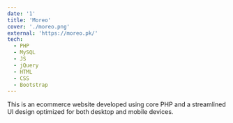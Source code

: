 ```yaml
---
date: '1'
title: 'Moreo'
cover: './moreo.png'
external: 'https://moreo.pk/'
tech:
  - PHP
  - MySQL
  - JS
  - jQuery
  - HTML
  - CSS
  - Bootstrap
---
```


This is an ecommerce website developed using core PHP and a streamlined UI design optimized for both desktop and mobile devices.
